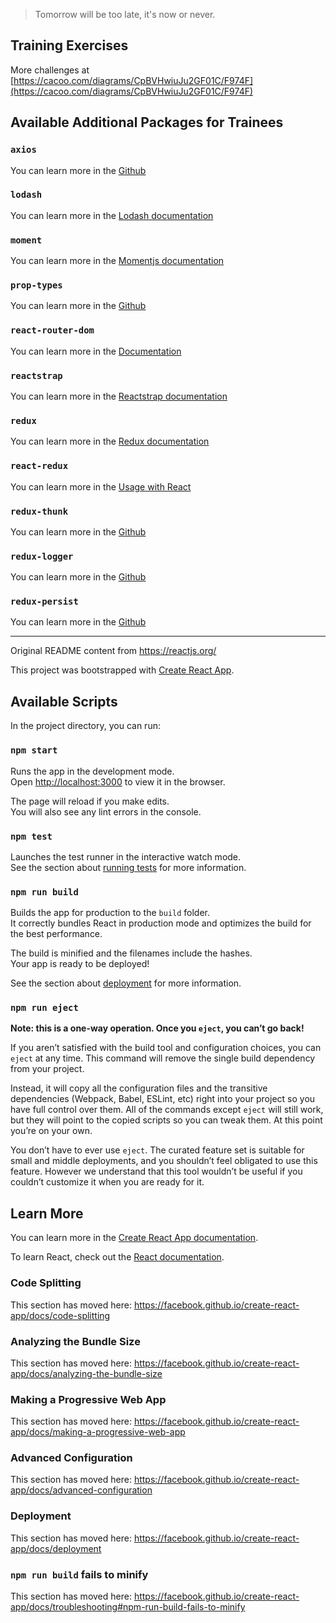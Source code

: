 > Tomorrow will be too late, it's now or never.

## Training Exercises

More challenges at [https://cacoo.com/diagrams/CpBVHwiuJu2GF01C/F974F](https://cacoo.com/diagrams/CpBVHwiuJu2GF01C/F974F)

## Available Additional Packages for Trainees
### `axios`
You can learn more in the [Github](https://github.com/axios/axios)

### `lodash`
You can learn more in the [Lodash documentation](https://lodash.com/docs)

### `moment`
You can learn more in the [Momentjs documentation](https://momentjs.com/docs)

### `prop-types`
You can learn more in the [Github](https://github.com/facebook/prop-types)

### `react-router-dom`
You can learn more in the [Documentation](https://reacttraining.com/react-router/web/guides/quick-start)

### `reactstrap`
You can learn more in the [Reactstrap documentation](https://reactstrap.github.io/)

### `redux`
You can learn more in the [Redux documentation](https://redux.js.org/introduction/getting-started)

### `react-redux`
You can learn more in the [Usage with React](https://redux.js.org/basics/usage-with-react)

### `redux-thunk`
You can learn more in the [Github](https://github.com/reduxjs/redux-thunk)

### `redux-logger`
You can learn more in the [Github](https://github.com/LogRocket/redux-logger)

### `redux-persist`
You can learn more in the [Github](https://github.com/rt2zz/redux-persist)


___
Original README content from https://reactjs.org/

This project was bootstrapped with [Create React App](https://github.com/facebook/create-react-app).

## Available Scripts

In the project directory, you can run:

### `npm start`

Runs the app in the development mode.<br>
Open [http://localhost:3000](http://localhost:3000) to view it in the browser.

The page will reload if you make edits.<br>
You will also see any lint errors in the console.

### `npm test`

Launches the test runner in the interactive watch mode.<br>
See the section about [running tests](https://facebook.github.io/create-react-app/docs/running-tests) for more information.

### `npm run build`

Builds the app for production to the `build` folder.<br>
It correctly bundles React in production mode and optimizes the build for the best performance.

The build is minified and the filenames include the hashes.<br>
Your app is ready to be deployed!

See the section about [deployment](https://facebook.github.io/create-react-app/docs/deployment) for more information.

### `npm run eject`

**Note: this is a one-way operation. Once you `eject`, you can’t go back!**

If you aren’t satisfied with the build tool and configuration choices, you can `eject` at any time. This command will remove the single build dependency from your project.

Instead, it will copy all the configuration files and the transitive dependencies (Webpack, Babel, ESLint, etc) right into your project so you have full control over them. All of the commands except `eject` will still work, but they will point to the copied scripts so you can tweak them. At this point you’re on your own.

You don’t have to ever use `eject`. The curated feature set is suitable for small and middle deployments, and you shouldn’t feel obligated to use this feature. However we understand that this tool wouldn’t be useful if you couldn’t customize it when you are ready for it.

## Learn More

You can learn more in the [Create React App documentation](https://facebook.github.io/create-react-app/docs/getting-started).

To learn React, check out the [React documentation](https://reactjs.org/).

### Code Splitting

This section has moved here: https://facebook.github.io/create-react-app/docs/code-splitting

### Analyzing the Bundle Size

This section has moved here: https://facebook.github.io/create-react-app/docs/analyzing-the-bundle-size

### Making a Progressive Web App

This section has moved here: https://facebook.github.io/create-react-app/docs/making-a-progressive-web-app

### Advanced Configuration

This section has moved here: https://facebook.github.io/create-react-app/docs/advanced-configuration

### Deployment

This section has moved here: https://facebook.github.io/create-react-app/docs/deployment

### `npm run build` fails to minify

This section has moved here: https://facebook.github.io/create-react-app/docs/troubleshooting#npm-run-build-fails-to-minify
